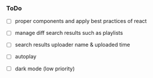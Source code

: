 ### ToDo

- [ ] proper components and apply best practices of react
- [ ] manage diff search results such as playlists
- [ ] search results uploader name & uploaded time
- [ ] autoplay
- [ ] dark mode (low priority)

